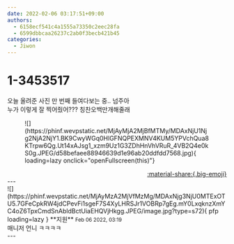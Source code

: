 ```yaml
---
date: 2022-02-06 03:17:51+09:00
authors:
  - 6158ecf541c4a1555a73350c2eec28fa
  - 6599dbbcaa26237c2ab0f3becb421b45
categories:
  - Jiwon
---
```


# 1-3453517

<div class="post-container" markdown="1">
<div class="content-container md-sidebar__scrollwrap" markdown="1">

오늘 올려준 사진 만 번째 들여다보는 중.. 넘주아<br>누가 이렇게 잘 찍어줬어??? 칭찬오백만개해줄래
<figure markdown="1">
![](https://phinf.wevpstatic.net/MjAyMjA2MjBfMTMy/MDAxNjU1Njg2NjA2NjY1.BK9CwyWGq0HlGFNQPEXMNV4KUM5YPVchQua8KTrpw6Qg.Ut14xAJsg1_xzm9Uz1G3ZDhHnVhVRuR_4VB2Q4e0kS0g.JPEG/d58befaee88946639d1e96ab20ddfdd7568.jpg){ loading=lazy onclick="openFullscreen(this)"}
</figure>


</div>
</div>

<div style="text-align: right;" markdown="1">
<a href="https://weverse.io/fromis9/fanpost/1-3453517" style="text-align: right;">:material-share:{.big-emoji}</a>
</div>
---

<div class="comments-container md-sidebar__scrollwrap" markdown="1">
<div class="comment" markdown="1">
<div class='id-container' markdown="1">
![](https://phinf.wevpstatic.net/MjAyMzA2MjVfMzMg/MDAxNjg3NjU0MTExOTU5.7GFeCpkRW4jdCPevFi1sgeF7S4XyLHRSJr1VOBRp7gEg.mY0LxqknzXmYC4oZ6TpxCmdSnAbldBctUiaEHQVjHkgg.JPEG/image.jpg?type=s72){ pfp loading=lazy }
**<span class="artist">지원</span>** <small>Feb 06 2022, 03:19</small><br>
</div>
<div class='comment-body' markdown="1">
매니저 언니 ㅋㅋㅋㅋ
</div>
</div>
</div>
---

